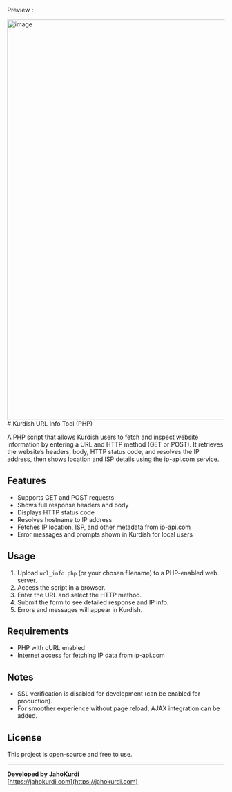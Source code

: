 Preview : 

<img width="1920" height="925" alt="image" src="https://github.com/user-attachments/assets/ffb57cd6-8d82-45b2-8b54-e8a8e8c1c8ea" />
# Kurdish URL Info Tool (PHP)

A PHP script that allows Kurdish users to fetch and inspect website information by entering a URL and HTTP method (GET or POST). It retrieves the website’s headers, body, HTTP status code, and resolves the IP address, then shows location and ISP details using the ip-api.com service.

## Features

- Supports GET and POST requests
- Shows full response headers and body
- Displays HTTP status code
- Resolves hostname to IP address
- Fetches IP location, ISP, and other metadata from ip-api.com
- Error messages and prompts shown in Kurdish for local users

## Usage

1. Upload `url_info.php` (or your chosen filename) to a PHP-enabled web server.
2. Access the script in a browser.
3. Enter the URL and select the HTTP method.
4. Submit the form to see detailed response and IP info.
5. Errors and messages will appear in Kurdish.

## Requirements

- PHP with cURL enabled
- Internet access for fetching IP data from ip-api.com

## Notes

- SSL verification is disabled for development (can be enabled for production).
- For smoother experience without page reload, AJAX integration can be added.

## License

This project is open-source and free to use.

---

**Developed by JahoKurdi**  
[https://jahokurdi.com](https://jahokurdi.com)
